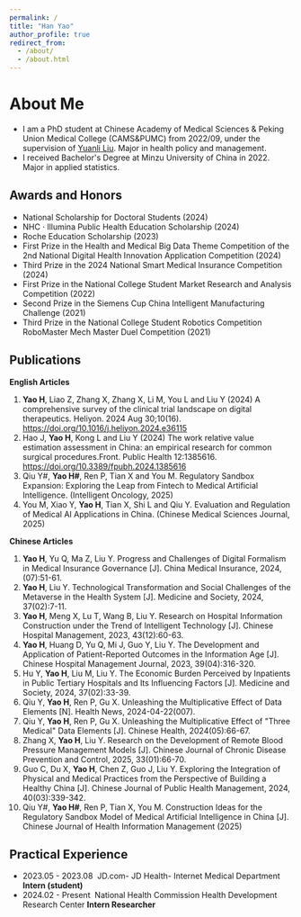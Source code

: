 ```yaml
---
permalink: /
title: "Han Yao"
author_profile: true
redirect_from: 
  - /about/
  - /about.html
---
```


About Me
======
* I am a PhD student at Chinese Academy of Medical Sciences & Peking Union Medical College (CAMS&PUMC) from 2022/09, under the supervision of [Yuanli Liu](https://scholar.google.com/citations?user=Z2sFN4EAAAAJ&hl=en&oi=ao). Major in health policy and management.
* I received Bachelor's Degree at Minzu University of China in 2022. Major in applied statistics.


Awards and Honors
------
-   National Scholarship for Doctoral Students (2024)
-   NHC · Illumina Public Health Education Scholarship (2024)
-   Roche Education Scholarship (2023)
-   First Prize in the Health and Medical Big Data Theme Competition of the 2nd National Digital Health Innovation Application Competition (2024)
-   Third Prize in the 2024 National Smart Medical Insurance Competition (2024)
-   First Prize in the National College Student Market Research and Analysis Competition (2022)
-   Second Prize in the Siemens Cup China Intelligent Manufacturing Challenge (2021)
-   Third Prize in the National College Student Robotics Competition RoboMaster Mech Master Duel Competition (2021)


Publications
------
**English Articles**

1.  **Yao H**, Liao Z, Zhang X, Zhang X, Li M, You L and Liu Y (2024) A comprehensive survey of the clinical trial landscape on digital therapeutics. Heliyon. 2024 Aug 30;10(16).
 https://doi.org/10.1016/j.heliyon.2024.e36115
1.  Hao J, **Yao H**, Kong L and Liu Y (2024) The work relative value estimation assessment in China: an empirical research for common surgical procedures.Front. Public Health 12:1385616.
 https://doi.org/10.3389/fpubh.2024.1385616
1.  Qiu Y#, **Yao H#**, Ren P, Tian X and You M. Regulatory Sandbox Expansion: Exploring the Leap from Fintech to Medical Artificial Intelligence. (Intelligent Oncology, 2025)
1.  You M, Xiao Y, **Yao H**, Tian X, Shi L and Qiu Y. Evaluation and Regulation of Medical AI Applications in China. (Chinese Medical Sciences Journal, 2025)

**Chinese Articles**
1.  **Yao H**, Yu Q, Ma Z, Liu Y. Progress and Challenges of Digital Formalism in Medical Insurance Governance [J]. China Medical Insurance, 2024, (07):51-61.
1.  **Yao H**, Liu Y. Technological Transformation and Social Challenges of the Metaverse in the Health System [J]. Medicine and Society, 2024, 37(02):7-11.
1.  **Yao H**, Meng X, Lu T, Wang B, Liu Y. Research on Hospital Information Construction under the Trend of Intelligent Technology [J]. Chinese Hospital Management, 2023, 43(12):60-63.
1.  **Yao H**, Huang D, Yu Q, Mi J, Guo Y, Liu Y. The Development and Application of Patient-Reported Outcomes in the Information Age [J]. Chinese Hospital Management Journal, 2023, 39(04):316-320.
1.  Hu Y, **Yao H**, Liu M, Liu Y. The Economic Burden Perceived by Inpatients in Public Tertiary Hospitals and Its Influencing Factors [J]. Medicine and Society, 2024, 37(02):33-39.
1.  Qiu Y, **Yao H**, Ren P, Gu X. Unleashing the Multiplicative Effect of Data Elements [N]. Health News, 2024-04-22(007).
1.  Qiu Y, **Yao H**, Ren P, Gu X. Unleashing the Multiplicative Effect of "Three Medical" Data Elements [J]. Chinese Health, 2024(05):66-67.
1.  Zhang X, **Yao H**, Liu Y. Research on the Development of Remote Blood Pressure Management Models [J]. Chinese Journal of Chronic Disease Prevention and Control, 2025, 33(01):66-70.
1.  Guo C, Du X, **Yao H**, Chen Z, Guo J, Liu Y. Exploring the Integration of Physical and Medical Practices from the Perspective of Building a Healthy China [J]. Chinese Journal of Public Health Management, 2024, 40(03):339-342.
1.  Qiu Y#, **Yao H#**, Ren P, Tian X, You M. Construction Ideas for the Regulatory Sandbox Model of Medical Artificial Intelligence in China [J]. Chinese Journal of Health Information Management (2025)



Practical Experience
------
-   2023.05 - 2023.08     JD.com- JD Health- Internet Medical Department  **Intern (student)**
-   2024.02 - Present     National Health Commission Health Development Research Center   **Intern Researcher**



